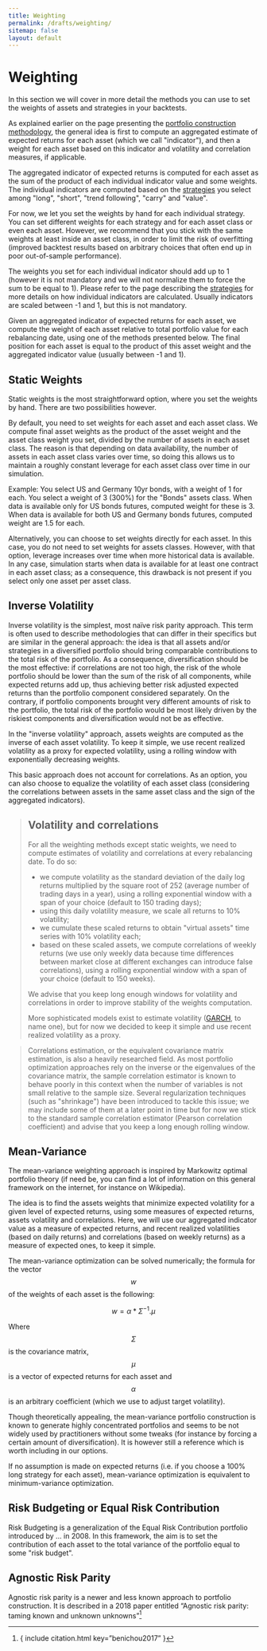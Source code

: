 ```yaml
---
title: Weighting
permalink: /drafts/weighting/
sitemap: false
layout: default
---
```


# Weighting

In this section we will cover in more detail the methods you can use to set the weights of assets and strategies in your backtests.

As explained earlier on the page presenting the [portfolio construction methodology](/docs/methodology/), the general idea is first to compute an aggregated estimate of expected returns for each asset (which we call "indicator"), and then a weight for each asset based on this indicator and volatility and correlation measures, if applicable.

The aggregated indicator of expected returns is computed for each asset as the sum of the product of each individual indicator value and some weights. The individual indicators are computed based on the [strategies](/docs/strategies/) you select among "long", "short", "trend following", "carry" and "value".

For now, we let you set the weights by hand for each individual strategy. You can set different weights for each strategy and for each asset class or even each asset. However, we recommend that you stick with the same weights at least inside an asset class, in order to limit the risk of overfitting (improved backtest results based on arbitrary choices that often end up in poor out-of-sample performance).

The weights you set for each individual indicator should add up to 1 (however it is not mandatory and we will not normalize them to force the sum to be equal to 1). Please refer to the page describing the [strategies](/docs/strategies/) for more details on how individual indicators are calculated. Usually indicators are scaled between -1 and 1, but this is not mandatory.

Given an aggregated indicator of expected returns for each asset, we compute the weight of each asset relative to total portfolio value for each rebalancing date, using one of the methods presented below. The final position for each asset is equal to the product of this asset weight and the aggregated indicator value (usually between -1 and 1).

## Static Weights

Static weights is the most straightforward option,  where you set the weights by hand. There are two possibilities however.

By default, you need to set weights for each asset and each asset class. We compute final asset weights as the product of the asset weight and the asset class weight you set, divided by the number of assets in each asset class. The reason is that depending on data availability, the number of assets in each asset class varies over time, so doing this allows us to maintain a roughly constant leverage for each asset class over time in our simulation.

Example: You select US and Germany 10yr bonds, with a weight of 1 for each. You select a weight of 3 (300%) for the "Bonds" assets class. When data is available only for US bonds futures, computed weight for these is 3. When data is available for both US and Germany bonds futures, computed weight are 1.5 for each.

Alternatively, you can choose to set weights directly for each asset. In this case, you do not need to set weights for assets classes. However, with that option, leverage increases over time when more historical data is available. In any case, simulation starts when data is available for at least one contract in each asset class; as a consequence, this drawback is not present if you select only one asset per asset class.

## Inverse Volatility

Inverse volatility is the simplest, most naïve risk parity approach. This term is often used to describe methodologies that can differ in their specifics but are similar in the general approach: the idea is that all assets and/or strategies in a diversified portfolio should bring comparable contributions to the total risk of the portfolio. As a consequence, diversification should be the most effective: if correlations are not too high, the risk of the whole portfolio should be lower than the sum of the risk of all components, while expected returns add up, thus achieving better risk adjusted expected returns than the portfolio component considered separately. On the contrary, if portfolio components brought very different amounts of risk to the portfolio, the total risk of the portfolio would be most likely driven by the riskiest components and diversification would not be as effective.

In the "inverse volatility" approach, assets weights are computed as the inverse of each asset volatility. To keep it simple, we use recent realized volatility as a proxy for expected volatility, using a rolling window with exponentially decreasing weights.

This basic approach does not account for correlations. As an option, you can also choose to equalize the volatility of each asset class (considering the correlations between assets in the same asset class and the sign of the aggregated indicators).

> ## Volatility and correlations
>
> For all the weighting methods except static weights, we need to compute estimates of volatility and correlations at every rebalancing date. To do so:
> * we compute volatility as the standard deviation of the daily log returns multiplied by the square root of 252 (average number of trading days in a year), using a rolling exponential window with a span of your choice (default to 150 trading days);
> * using this daily volatility measure, we scale all returns to 10% volatility;
> * we cumulate these scaled returns to obtain "virtual assets" time series with 10% volatility each;
> * based on these scaled assets, we compute correlations of weekly returns (we use only weekly data because time differences between market close at different exchanges can introduce false correlations), using a rolling exponential window with a span of your choice (default to 150 weeks).
>
> We advise that you keep long enough windows for volatility and correlations in order to improve stability of the weights computation.
>
> More sophisticated models exist to estimate volatility ([GARCH](), to name one), but for now we decided to keep it simple and use recent realized volatility as a proxy. 

> Correlations estimation, or the equivalent covariance matrix estimation, is also a heavily researched field. As most portfolio optimization approaches rely on the inverse or the eigenvalues of the covariance matrix, the sample correlation estimator is known to behave poorly in this context when the number of variables is not small relative to the sample size. Several regularization techniques (such as "shrinkage") have been introduced to tackle this issue; we may include some of them at a later point in time but for now we stick to the standard sample correlation estimator (Pearson correlation coefficient) and advise that you keep a long enough rolling window.

## Mean-Variance

The mean-variance weighting approach is inspired by Markowitz optimal portfolio theory (if need be, you can find a lot of information on this general framework on the internet, for instance on Wikipedia).

The idea is to find the assets weights that minimize expected volatility for a given level of expected returns, using some measures of expected returns, assets volatility and correlations. Here, we will use our aggregated indicator value as a measure of expected returns, and recent realized volatilities (based on daily returns) and correlations (based on weekly returns) as a measure of expected ones, to keep it simple.

The mean-variance optimization can be solved numerically; the formula for the vector $$w$$ of the weights of each asset is the following:

$$ w=\alpha * \Sigma^{-1}.\mu $$

Where $$\Sigma$$ is the covariance matrix, $$\mu$$ is a vector of expected returns for each asset and $$\alpha$$ is an arbitrary coefficient (which we use to adjust target volatility).

Though theoretically appealing, the mean-variance portfolio construction is known to generate highly concentrated portfolios and seems to be not widely used by practitioners without some tweaks (for instance by forcing a certain amount of diversification). It is however still a reference which is worth including in our options.

If no assumption is made on expected returns (i.e. if you choose a 100% long strategy for each asset), mean-variance optimization is equivalent to minimum-variance optimization.

## Risk Budgeting or Equal Risk Contribution

Risk Budgeting is a generalization of the Equal Risk Contribution portfolio introduced by … in 2008. In this framework, the aim is to set the contribution of each asset to the total variance of the portfolio equal to some "risk budget".

## Agnostic Risk Parity

Agnostic risk parity is a newer and less known approach to portfolio construction. It is described in a 2018 paper entitled “Agnostic risk parity: taming known and unknown unknowns”[^1]

[^1]: { include citation.html key=”benichou2017” }